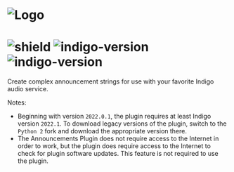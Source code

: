 # ![Logo](https://github.com/DaveL17/Announcements/wiki/img/img_announcements_logo.png)  
# ![shield](https://img.shields.io/github/release/DaveL17/Announcements.svg) ![indigo-version](https://img.shields.io/badge/Indigo-2202.1+-blueviolet.svg) ![indigo-version](https://img.shields.io/badge/Python-3.10-darkgreen.svg)

Create complex announcement strings for use with your favorite Indigo audio service. 

Notes: 
- Beginning with version `2022.0.1`, the plugin requires at least Indigo version `2022.1`.
To download legacy versions of the plugin, switch to the `Python 2` fork and download the appropriate version there.
- The Announcements Plugin does not require access to the Internet in order to work, but  the plugin does require 
access to the Internet to check for plugin software updates.  This feature is not required to use the plugin.
